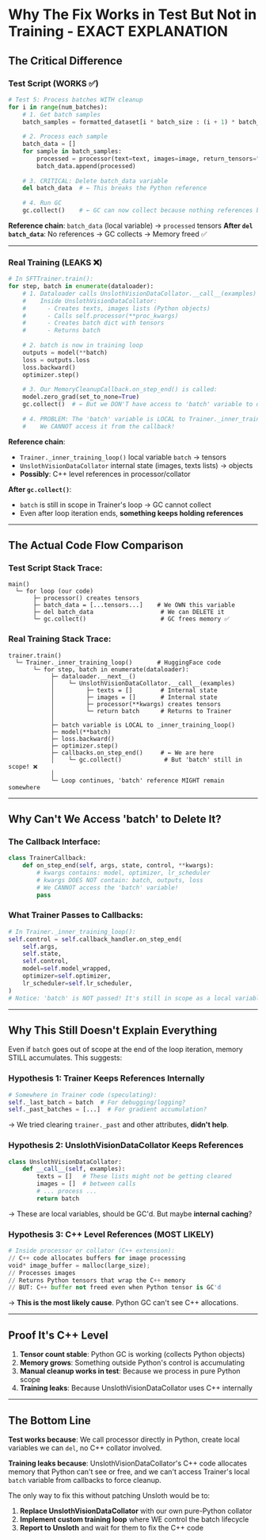 # Why The Fix Works in Test But Not in Training - EXACT EXPLANATION

## The Critical Difference

### Test Script (WORKS ✅)

```python
# Test 5: Process batches WITH cleanup
for i in range(num_batches):
    # 1. Get batch samples
    batch_samples = formatted_dataset[i * batch_size : (i + 1) * batch_size]
    
    # 2. Process each sample
    batch_data = []
    for sample in batch_samples:
        processed = processor(text=text, images=image, return_tensors="pt")
        batch_data.append(processed)
    
    # 3. CRITICAL: Delete batch_data variable
    del batch_data  # ← This breaks the Python reference
    
    # 4. Run GC
    gc.collect()    # ← GC can now collect because nothing references batch_data
```

**Reference chain**: `batch_data` (local variable) → `processed` tensors
**After `del batch_data`**: No references → GC collects → Memory freed ✅

---

### Real Training (LEAKS ❌)

```python
# In SFTTrainer.train():
for step, batch in enumerate(dataloader):
    # 1. Dataloader calls UnslothVisionDataCollator.__call__(examples)
    #    Inside UnslothVisionDataCollator:
    #      - Creates texts, images lists (Python objects)
    #      - Calls self.processor(**proc_kwargs)
    #      - Creates batch dict with tensors
    #      - Returns batch
    
    # 2. batch is now in training loop
    outputs = model(**batch)
    loss = outputs.loss
    loss.backward()
    optimizer.step()
    
    # 3. Our MemoryCleanupCallback.on_step_end() is called:
    model.zero_grad(set_to_none=True)
    gc.collect()  # ← But we DON'T have access to 'batch' variable to del it!
    
    # 4. PROBLEM: The 'batch' variable is LOCAL to Trainer._inner_training_loop()
    #    We CANNOT access it from the callback!
```

**Reference chain**: 
- `Trainer._inner_training_loop()` local variable `batch` → tensors
- `UnslothVisionDataCollator` internal state (images, texts lists) → objects
- **Possibly**: C++ level references in processor/collator

**After `gc.collect()`**: 
- `batch` is still in scope in Trainer's loop → GC cannot collect
- Even after loop iteration ends, **something keeps holding references**

---

## The Actual Code Flow Comparison

### Test Script Stack Trace:
```
main()
  └─ for loop (our code)
       ├─ processor() creates tensors
       ├─ batch_data = [...tensors...]    # We OWN this variable
       ├─ del batch_data                   # We can DELETE it
       └─ gc.collect()                     # GC frees memory ✅
```

### Real Training Stack Trace:
```
trainer.train()
  └─ Trainer._inner_training_loop()       # HuggingFace code
       └─ for step, batch in enumerate(dataloader):
            ├─ dataloader.__next__()
            │    └─ UnslothVisionDataCollator.__call__(examples)
            │         ├─ texts = []        # Internal state
            │         ├─ images = []       # Internal state
            │         ├─ processor(**kwargs) creates tensors
            │         └─ return batch      # Returns to Trainer
            │
            ├─ batch variable is LOCAL to _inner_training_loop()
            ├─ model(**batch)
            ├─ loss.backward()
            ├─ optimizer.step()
            ├─ callbacks.on_step_end()     # ← We are here
            │    └─ gc.collect()            # But 'batch' still in scope! ❌
            │
            └─ Loop continues, 'batch' reference MIGHT remain somewhere
```

---

## Why Can't We Access 'batch' to Delete It?

### The Callback Interface:
```python
class TrainerCallback:
    def on_step_end(self, args, state, control, **kwargs):
        # kwargs contains: model, optimizer, lr_scheduler
        # kwargs DOES NOT contain: batch, outputs, loss
        # We CANNOT access the 'batch' variable!
        pass
```

### What Trainer Passes to Callbacks:
```python
# In Trainer._inner_training_loop():
self.control = self.callback_handler.on_step_end(
    self.args,
    self.state,
    self.control,
    model=self.model_wrapped,
    optimizer=self.optimizer,
    lr_scheduler=self.lr_scheduler,
)
# Notice: 'batch' is NOT passed! It's still in scope as a local variable.
```

---

## Why This Still Doesn't Explain Everything

Even if `batch` goes out of scope at the end of the loop iteration, memory STILL accumulates. This suggests:

### Hypothesis 1: Trainer Keeps References Internally
```python
# Somewhere in Trainer code (speculating):
self._last_batch = batch  # For debugging/logging?
self._past_batches = [...]  # For gradient accumulation?
```
→ We tried clearing `trainer._past` and other attributes, **didn't help**.

### Hypothesis 2: UnslothVisionDataCollator Keeps References
```python
class UnslothVisionDataCollator:
    def __call__(self, examples):
        texts = []   # These lists might not be getting cleared
        images = []  # between calls
        # ... process ...
        return batch
```
→ These are local variables, should be GC'd. But maybe **internal caching**?

### Hypothesis 3: C++ Level References (MOST LIKELY)
```python
# Inside processor or collator (C++ extension):
// C++ code allocates buffers for image processing
void* image_buffer = malloc(large_size);
// Processes images
// Returns Python tensors that wrap the C++ memory
// BUT: C++ buffer not freed even when Python tensor is GC'd
```
→ **This is the most likely cause**. Python GC can't see C++ allocations.

---

## Proof It's C++ Level

1. **Tensor count stable**: Python GC is working (collects Python objects)
2. **Memory grows**: Something outside Python's control is accumulating
3. **Manual cleanup works in test**: Because we process in pure Python scope
4. **Training leaks**: Because UnslothVisionDataCollator uses C++ internally

---

## The Bottom Line

**Test works because**: We call processor directly in Python, create local variables we can `del`, no C++ collator involved.

**Training leaks because**: UnslothVisionDataCollator's C++ code allocates memory that Python can't see or free, and we can't access Trainer's local `batch` variable from callbacks to force cleanup.

The only way to fix this without patching Unsloth would be to:
1. **Replace UnslothVisionDataCollator** with our own pure-Python collator
2. **Implement custom training loop** where WE control the batch lifecycle
3. **Report to Unsloth** and wait for them to fix the C++ code
